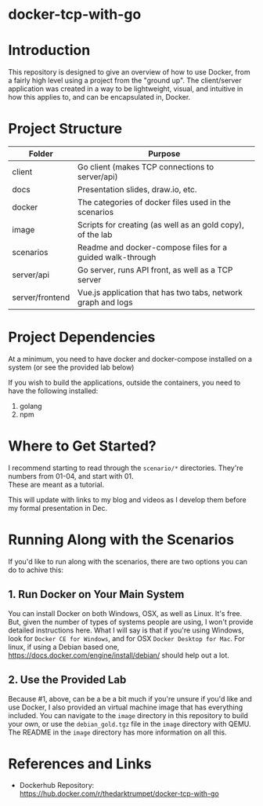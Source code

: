 # docker-tcp-with-go

# Introduction

This repository is designed to give an overview of how to use Docker, from a fairly high level using a project from the 
"ground up". The client/server application was created in a way to be lightweight, visual, and intuitive in how this
applies to, and can be encapsulated in, Docker.

# Project Structure
| Folder | Purpose |
|--------|---------|
| client | Go client (makes TCP connections to server/api) |
| docs      | Presentation slides, draw.io, etc. |
| docker    | The categories of docker files used in the scenarios |
| image     | Scripts for creating (as well as an gold copy), of the lab |
| scenarios | Readme and docker-compose files for a guided walk-through |
| server/api | Go server, runs API front, as well as a TCP server |
| server/frontend | Vue.js application that has two tabs, network graph and logs |

# Project Dependencies

At a minimum, you need to have docker and docker-compose installed on a system (or see the provided lab below)

If you wish to build the applications, outside the containers, you need to have the following installed:
1. golang
2. npm

# Where to Get Started?

I recommend starting to read through the `scenario/*` directories.  They're numbers from 01-04, and start with 01.  
These are meant as a tutorial.

This will update with links to my blog and videos as I develop them before my formal presentation in Dec.

# Running Along with the Scenarios

If you'd like to run along with the scenarios, there are two options you can do to achive this:

## 1. Run Docker on Your Main System

You can install Docker on both Windows, OSX, as well as Linux.  It's free.  But, given the number of types of systems people are using, I won't provide detailed instructions here.  What I will say is that if you're using Windows, look for `Docker CE for Windows`, and for OSX `Docker Desktop for Mac`.  For linux, if using a Debian based one, https://docs.docker.com/engine/install/debian/ should help out a lot.

## 2. Use the Provided Lab

Because #1, above, can be a be a bit much if you're unsure if you'd like and use Docker, I also provided an virtual machine image that has everything included.  You can navigate to the `image` directory in this repository to build your own, or use the `debian_gold.tgz` file in the `image` directory with QEMU.  The README in the `image` directory has more information on all this.

# References and Links

* Dockerhub Repository: https://hub.docker.com/r/thedarktrumpet/docker-tcp-with-go
